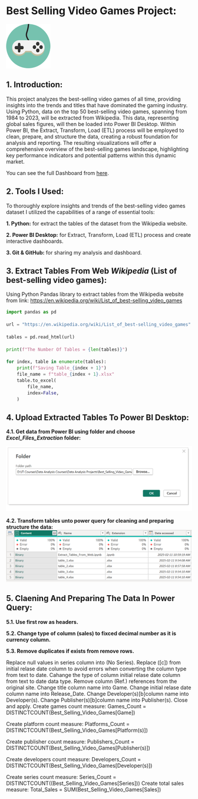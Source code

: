 # **Best Selling Video Games Project:**
![alt text](Figs/Icon.png)
## **1. Introduction:**
This project analyzes the best-selling video games of all time, providing insights into the trends and titles that have dominated the gaming industry.  Using Python, data on the top 50 best-selling video games, spanning from 1984 to 2023, will be extracted from Wikipedia.  This data, representing global sales figures, will then be loaded into Power BI Desktop.  Within Power BI, the Extract, Transform, Load (ETL) process will be employed to clean, prepare, and structure the data, creating a robust foundation for analysis and reporting.  The resulting visualizations will offer a comprehensive overview of the best-selling games landscape, highlighting key performance indicators and potential patterns within this dynamic market.

You can see the full Dashboard from [here](Power_BI_Dashboard).

## **2. Tools I Used:**
To thoroughly explore insights and trends of the best-selling video games dataset I utilized the capabilities of a range of essential tools:

**1. Python:** for extract the tables of the dataset from the Wikipedia website.

**2. Power BI Desktop:** for Extract, Transform, Load (ETL) process and create interactive dashboards.

**3. Git & GitHub:** for sharing my analysis and dashboard.

## **3. Extract Tables From Web _Wikipedia_ (List of best-selling video games):**
Using Python Pandas library to extract tables from the Wikipedia website from link: https://en.wikipedia.org/wiki/List_of_best-selling_video_games

```py
import pandas as pd

url = "https://en.wikipedia.org/wiki/List_of_best-selling_video_games"

tables = pd.read_html(url)

print(f"The Number Of Tables = {len(tables)}")

for index, table in enumerate(tables):
    print(f"Saving Table_{index + 1}")
    file_name = f"table_{index + 1}.xlsx"
    table.to_excel(
        file_name,
        index=False,
    )
```
## **4. Upload Extracted Tables To Power BI Desktop:**

**4.1. Get data from Power BI using folder and choose _Excel_Files_Extraction_ folder:**

![alt text](Figs/P1.PNG)

**4.2. Transform tables unto power query for cleaning and preparing structure the data:**
![alt text](Figs/P2.PNG)

## **5. Claening And Preparing The Data In Power Query:**

**5.1. Use first row as headers.**

**5.2. Change type of column (sales) to fixced decimal number as it is currency column.**

**5.3. Remove duplicates if exists from remove rows.**

Replace null values in series column into (No Series).
Replace ([c]) from initial relase date column to avoid errors when converting the column type from text to date.
Cahange the type of column initial relase date column from text to date data type.
Remove column (Ref.) references from the original site.
Change title column name into Game.
Change initial relase date column name into Release_Date.
Change Developer(s)[b]column name into Developer(s).
Change Publisher(s)[b]column name into Publisher(s).
Close and apply.
Create games count measure:
Games_Count = DISTINCTCOUNT(Best_Selling_Video_Games[Game])

Create platform count measure:
Platforms_Count = DISTINCTCOUNT(Best_Selling_Video_Games[Platform(s)])

Create publisher count measure:
Publishers_Count = DISTINCTCOUNT(Best_Selling_Video_Games[Publisher(s)])

Create developers count measure:
Developers_Count = DISTINCTCOUNT(Best_Selling_Video_Games[Developer(s)])

Create series count measure:
Series_Count = DISTINCTCOUNT((Best_Selling_Video_Games[Series]))
Create total sales measure:
Total_Sales = SUM(Best_Selling_Video_Games[Sales])
